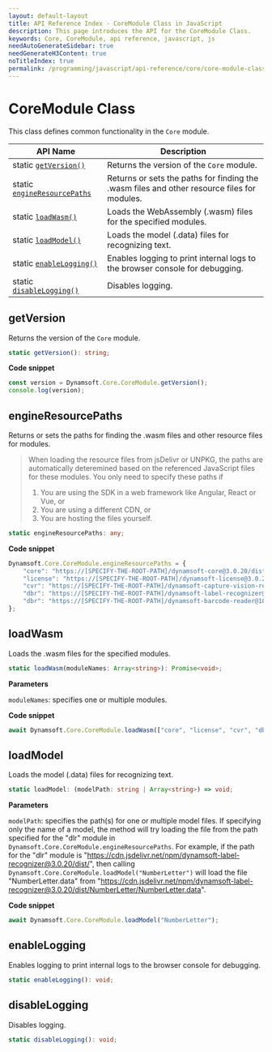 ```yaml
---
layout: default-layout
title: API Reference Index - CoreModule Class in JavaScript
description: This page introduces the API for the CoreModule Class.
keywords: Core, CoreModule, api reference, javascript, js
needAutoGenerateSidebar: true
needGenerateH3Content: true
noTitleIndex: true
permalink: /programming/javascript/api-reference/core/core-module-class.html
---
```

<!--v3.0.20-->

# CoreModule Class

This class defines common functionality in the `Core` module.

| API Name                                             | Description                                                                                 |
| ---------------------------------------------------- | ------------------------------------------------------------------------------------------- |
| static [`getVersion()`](#getversion)                 | Returns the version of the `Core` module.                                                   |
| static [`engineResourcePaths`](#engineresourcepaths) | Returns or sets the paths for finding the .wasm files and other resource files for modules. |
| static [`loadWasm()`](#loadwasm)                     | Loads the WebAssembly (.wasm) files for the specified modules.                              |
| static [`loadModel()`](#loadmodel)                   | Loads the model (.data) files for recognizing text.                                         |
| static [`enableLogging()`](#enablelogging)           | Enables logging to print internal logs to the browser console for debugging.                |
| static [`disableLogging()`](#disablelogging)         | Disables logging.                                                                           |

## getVersion

Returns the version of the `Core` module.

```typescript
static getVersion(): string;
```

**Code snippet**

```javascript
const version = Dynamsoft.Core.CoreModule.getVersion();
console.log(version);
```

## engineResourcePaths

Returns or sets the paths for finding the .wasm files and other resource files for modules.

> When loading the resource files from jsDelivr or UNPKG, the paths are automatically deteremined based on the referenced JavaScript files for these modules. You only need to specify these paths if 
> 1. You are using the SDK in a web framework like Angular, React or Vue, or
> 2. You are using a different CDN, or
> 3. You are hosting the files yourself.

```typescript
static engineResourcePaths: any;
```

**Code snippet**

```javascript
Dynamsoft.Core.CoreModule.engineResourcePaths = {
    "core": "https://[SPECIFY-THE-ROOT-PATH]/dynamsoft-core@3.0.20/dist/",
    "license": "https://[SPECIFY-THE-ROOT-PATH]/dynamsoft-license@3.0.20/dist/",
    "cvr": "https://[SPECIFY-THE-ROOT-PATH]/dynamsoft-capture-vision-router@2.0.20/dist/",
    "dbr": "https://[SPECIFY-THE-ROOT-PATH]/dynamsoft-label-recognizer@3.0.20/dist/",
    "dbr": "https://[SPECIFY-THE-ROOT-PATH]/dynamsoft-barcode-reader@10.0.20/dist/"
};
```

## loadWasm

Loads the .wasm files for the specified modules.

```typescript
static loadWasm(moduleNames: Array<string>): Promise<void>;
```

**Parameters**

`moduleNames`: specifies one or multiple modules.

**Code snippet**

```javascript
await Dynamsoft.Core.CoreModule.loadWasm(["core", "license", "cvr", "dbr"]);
```

## loadModel

Loads the model (.data) files for recognizing text.

```typescript
static loadModel: (modelPath: string | Array<string>) => void;
```

**Parameters**

`modelPath`: specifies the path(s) for one or multiple model files. If specifying only the name of a model, the method will try loading the file from the path specified for the "dlr" module in `Dynamsoft.Core.CoreModule.engineResourcePaths`. For example, if the path for the "dlr" module is "https://cdn.jsdelivr.net/npm/dynamsoft-label-recognizer@3.0.20/dist/", then calling `Dynamsoft.Core.CoreModule.loadModel("NumberLetter")` will load the file "NumberLetter.data" from "https://cdn.jsdelivr.net/npm/dynamsoft-label-recognizer@3.0.20/dist/NumberLetter/NumberLetter.data".

**Code snippet**

```javascript
await Dynamsoft.Core.CoreModule.loadModel("NumberLetter");
```

## enableLogging

Enables logging to print internal logs to the browser console for debugging.

```typescript
static enableLogging(): void;
```

## disableLogging

Disables logging.

```typescript
static disableLogging(): void;
```

